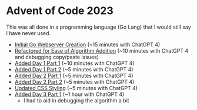 # Advent of Code 2023

This was all done in a programming language (Go Lang) that I would still say I have never used.

* [Initial Go Webserver Creation](docs/Initial-Go-Webserver-Creation.md)
  (~15 minutes with ChatGPT 4)
* [Refactored for Ease of Algorithm Addition](docs/Refactored-for-Ease-of-Algorithm-Addition.md)
  (~10 minutes with ChatGPT 4 and debugging copy/paste issues)
* [Added Day 1 Part 1](docs/Added-Day-1-Part-1.md) (~10 minutes with ChatGPT 4)
* [Added Day 1 Part 2](docs/Added-Day-1-Part-2.md) (~5 minutes with ChatGPT 4)
* [Added Day 2 Part 1](docs/Added-Day-2-Part-1.md) (~5 minutes with ChatGPT 4)
* [Added Day 2 Part 2](docs/Added-Day-2-Part-2.md) (~5 minutes with ChatGPT 4)
* [Updated CSS Styling](docs/Updated-CSS-Styling.md) (~5 minutes with ChatGPT 4)
* [Added Day 3 Part 1](docs/Added-Day-3-Part-1.md) (~1 hour with ChatGPT 4)
    * I had to aid in debugging the algorithm a bit
